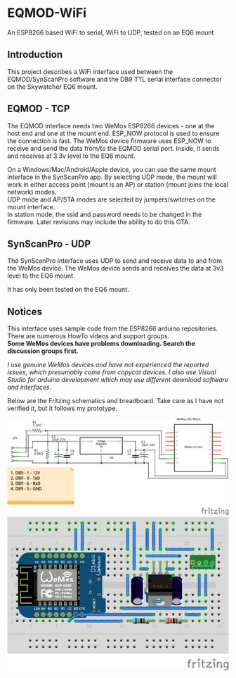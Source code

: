 # EQMOD-WiFi
An ESP8266 based WiFi to serial, WiFi to UDP, tested on an EQ6 mount

## Introduction
This project describes a WiFi interface used between the EQMOD/SynScanPro software and the DB9 TTL serial interface connector on the Skywatcher EQ6 mount.

## EQMOD - TCP  

The EQMOD interface needs two WeMos ESP8266 devices - one at the host end and one at the mount end. ESP_NOW protocol is used to ensure the connection is fast. The WeMos device firmware uses ESP_NOW to receive and send the data from/to the EQMOD serial port. Inside, it sends and receives at 3.3v level to the EQ6 mount.

On a Windows/Mac/Android/Apple device, you can use the same mount interface in the SynScanPro app. By selecting UDP mode, the mount will work in either access point (mount is an AP) or station (mount joins the local network) modes.  
UDP mode and AP/STA modes are selected by jumpers/switches on the mount interface.  
In station mode, the ssid and password needs to be changed in the firmware. Later revisions may include the ability to do this OTA.  

## SynScanPro - UDP  

The SynScanPro interface uses UDP to send and receive data to and from the WeMos device. The WeMos device sends and receives the data at 3v3 level to the EQ6 mount.  

It has only been tested on the EQ6 mount.    

## Notices
This interface uses sample code from the ESP8266 arduino repositories.  
There are numerous HowTo videos and support groups.    
**Some WeMos devices have problems downloading. Search the discussion groups first.**   

*I use genuine WeMos devices and have not experienced the reported issues, which presumably come from copycat devices. I also use Visual Studio for arduino development which may use different download software and interfaces.* 

Below are the Fritzing schematics and breadboard. Take care as I have not verified it, but it follows my prototype.  

![Schematic](https://github.com/ozarchie/EQMOD-WiFi/blob/master/Documentation/images/EQMODWiFi_schem.png) 
![Breadboard](https://github.com/ozarchie/EQMOD-WiFi/blob/master/Documentation/images/EQMODWiFi_bb.png) 
